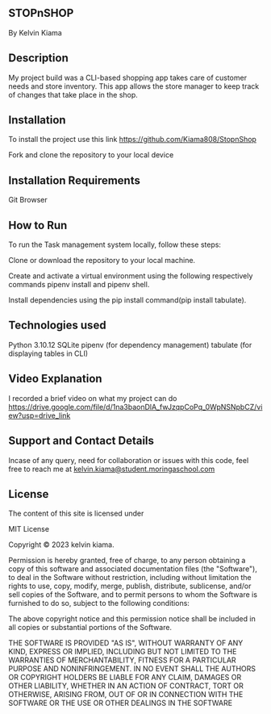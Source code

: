 ## STOPnSHOP
By Kelvin Kiama 
## Description
My project build was a CLI-based shopping app takes care of customer needs and store inventory. This app  allows the store manager to keep track of  changes that  take place in the shop.

## Installation
To install the project use this link https://github.com/Kiama808/StopnShop

Fork and clone the repository to your local device

## Installation Requirements
Git Browser

## How to Run
To run the Task management system locally, follow these steps:

Clone or download the repository to your local machine.

Create and activate a virtual environment using the following respectively commands pipenv install and pipenv shell.

Install dependencies using the pip install command(pip install tabulate).

## Technologies used
Python 3.10.12 SQLite pipenv (for dependency management) tabulate (for displaying tables in CLI)

## Video Explanation
I recorded a brief video on what my project can do https://drive.google.com/file/d/1na3baonDlA_fwJzqpCoPq_0WpNSNpbCZ/view?usp=drive_link


## Support and Contact Details
Incase of any query, need for collaboration or issues with this code, feel free to reach me at kelvin.kiama@student.moringaschool.com

## License
The content of this site is licensed under

MIT License

Copyright © 2023 kelvin kiama.

Permission is hereby granted, free of charge, to any person obtaining a copy of this software and associated documentation files (the "Software"), to deal in the Software without restriction, including without limitation the rights to use, copy, modify, merge, publish, distribute, sublicense, and/or sell copies of the Software, and to permit persons to whom the Software is furnished to do so, subject to the following conditions:

The above copyright notice and this permission notice shall be included in all copies or substantial portions of the Software.

THE SOFTWARE IS PROVIDED "AS IS", WITHOUT WARRANTY OF ANY KIND, EXPRESS OR IMPLIED, INCLUDING BUT NOT LIMITED TO THE WARRANTIES OF MERCHANTABILITY, FITNESS FOR A PARTICULAR PURPOSE AND NONINFRINGEMENT. IN NO EVENT SHALL THE AUTHORS OR COPYRIGHT HOLDERS BE LIABLE FOR ANY CLAIM, DAMAGES OR OTHER LIABILITY, WHETHER IN AN ACTION OF CONTRACT, TORT OR OTHERWISE, ARISING FROM, OUT OF OR IN CONNECTION WITH THE SOFTWARE OR THE USE OR OTHER DEALINGS IN THE SOFTWARE
